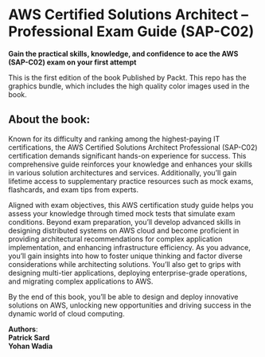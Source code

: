 <H1> AWS Certified Solutions Architect – Professional Exam Guide (SAP-C02) </H1>

<b>Gain the practical skills, knowledge, and confidence to ace the AWS (SAP-C02) exam on your first attempt </b>

<p>This is the first edition of the book Published by Packt. This repo has the graphics bundle, which includes the high quality color images used in the book.</p>

<H2> About the book: </H2>
<p>
Known for its difficulty and ranking among the highest-paying IT certifications, the AWS Certified Solutions Architect Professional (SAP-C02) certification demands significant hands-on experience for success. This comprehensive guide reinforces your knowledge and enhances your skills in various solution architectures and services. Additionally, you’ll gain lifetime access to supplementary practice resources such as mock exams, flashcards, and exam tips from experts.

Aligned with exam objectives, this AWS certification study guide helps you assess your knowledge through timed mock tests that simulate exam conditions. Beyond exam preparation, you’ll develop advanced skills in designing distributed systems on AWS cloud and become proficient in providing architectural recommendations for complex application implementation, and enhancing infrastructure efficiency. As you advance, you’ll gain insights into how to foster unique thinking and factor diverse considerations while architecting solutions. You’ll also get to grips with designing multi-tier applications, deploying enterprise-grade operations, and migrating complex applications to AWS.
 
By the end of this book, you’ll be able to design and deploy innovative solutions on AWS, unlocking new opportunities and driving success in the dynamic world of cloud computing.
</p>

<b>Authors</b>:
</br><b>Patrick Sard</b>
</br><b>Yohan Wadia</b>

